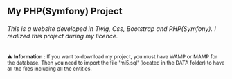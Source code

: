 ## My PHP(Symfony) Project
###### This is a website developed in Twig, Css, Bootstrap and PHP(Symfony). I realized this project during my licence.

<sub> :warning: **Information** : If you want to download my project, you must have WAMP or MAMP for the database. Then you need to import the file 'mi5.sql' (located in the DATA folder) to have all the files including all the entities. </sub>
